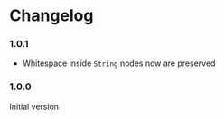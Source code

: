 # Changelog

### 1.0.1
* Whitespace inside `String` nodes now are preserved

### 1.0.0
Initial version
